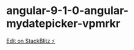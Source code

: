 # angular-9-1-0-angular-mydatepicker-vpmrkr

[Edit on StackBlitz ⚡️](https://stackblitz.com/edit/angular-9-1-0-angular-mydatepicker-vpmrkr)